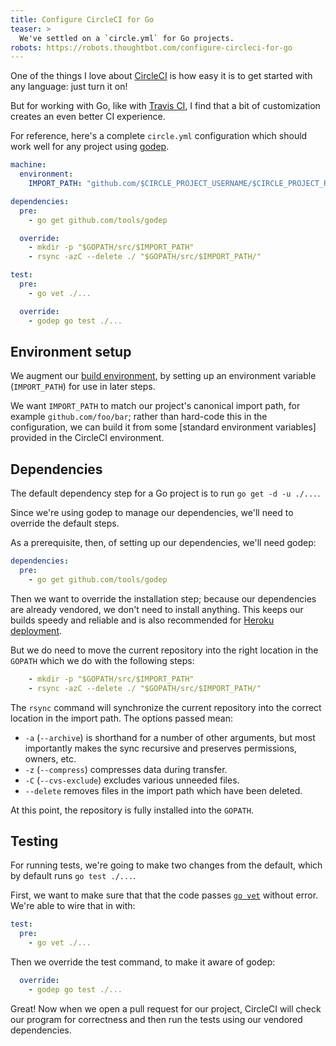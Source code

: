 ```yaml
---
title: Configure CircleCI for Go
teaser: >
  We've settled on a `circle.yml` for Go projects.
robots: https://robots.thoughtbot.com/configure-circleci-for-go
---
```


One of the things I love about [CircleCI]
is how easy it is to get started with any language:
just turn it on!

  [CircleCI]: https://circleci.com

But for working with Go,
like with [Travis CI],
I find that a bit of customization
creates an even better CI experience.

  [Travis CI]: https://robots.thoughtbot.com/configure-travis-ci-for-go

For reference,
here's a complete `circle.yml` configuration
which should work well
for any project using [godep].

  [godep]: https://github.com/tools/godep

```yml
machine:
  environment:
    IMPORT_PATH: "github.com/$CIRCLE_PROJECT_USERNAME/$CIRCLE_PROJECT_REPONAME"

dependencies:
  pre:
    - go get github.com/tools/godep

  override:
    - mkdir -p "$GOPATH/src/$IMPORT_PATH"
    - rsync -azC --delete ./ "$GOPATH/src/$IMPORT_PATH/"

test:
  pre:
    - go vet ./...

  override:
    - godep go test ./...
```

## Environment setup

We augment our [build environment],
by setting up an environment variable (`IMPORT_PATH`)
for use in later steps.

  [build environment]: https://circleci.com/docs/configuration#environment

We want `IMPORT_PATH` to match our project's
canonical import path,
for example `github.com/foo/bar`;
rather than hard-code this in the configuration,
we can build it from some [standard environment variables]
provided in the CircleCI environment.

  [standard environment variable]: https://circleci.com/docs/environment-variables

## Dependencies

The default dependency step for a Go project
is to run `go get -d -u ./...`.

Since we're using godep to manage our dependencies,
we'll need to override the default steps.

As a prerequisite, then, of setting up our dependencies,
we'll need godep:

```yml
dependencies:
  pre:
    - go get github.com/tools/godep
```

Then we want to override the installation step;
because our dependencies are already vendored,
we don't need to install anything.
This keeps our builds speedy and reliable
and is also recommended for [Heroku deployment].

  [Heroku deployment]: https://devcenter.heroku.com/articles/go-dependencies-via-godep

But we do need to move the current repository
into the right location in the `GOPATH`
which we do with the following steps:

```yml
    - mkdir -p "$GOPATH/src/$IMPORT_PATH"
    - rsync -azC --delete ./ "$GOPATH/src/$IMPORT_PATH/"
```

The `rsync` command will synchronize
the current repository into the correct location in the import path.
The options passed mean:

  * `-a` (`--archive`) is shorthand for a number of other arguments,
    but most importantly makes the sync recursive
    and preserves permissions, owners, etc.
  * `-z` (`--compress`) compresses data during transfer.
  * `-C` (`--cvs-exclude`) excludes various unneeded files.
  * `--delete` removes files in the import path which have been deleted.

At this point, the repository
is fully installed into the `GOPATH`.

## Testing

For running tests,
we're going to make two changes from the default,
which by default runs `go test ./...`.

First, we want to make sure that
that the code passes [`go vet`][go vet] without error.
We're able to wire that in with:

  [go vet]: https://golang.org/cmd/vet/

```yml
test:
  pre:
    - go vet ./...
```

Then we override the test command,
to make it aware of godep:

```yml
  override:
    - godep go test ./...
```

Great!
Now when we open a pull request for our project,
CircleCI will check our program for correctness
and then run the tests
using our vendored dependencies.
